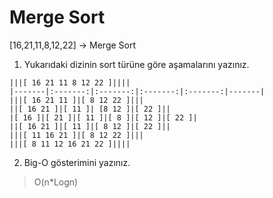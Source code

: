 # Merge Sort

[16,21,11,8,12,22] -> Merge Sort

1. Yukarıdaki dizinin sort türüne göre aşamalarını yazınız.

```
|||[ 16 21 11 8 12 22 ]||||
|-------|:-------:|:-------:|:-------:|:-------:|-------|
|||[ 16 21 11 ]|[ 8 12 22 ]|||
||[ 16 21 ]|[ 11 ]| [8 12 ]|[ 22 ]||
|[ 16 ]|[ 21 ]|[ 11 ]|[ 8 ]|[ 12 ]|[ 22 ]|
||[ 16 21 ]|[ 11 ]|[ 8 12 ]|[ 22 ]||
|||[ 11 16 21 ]|[ 8 12 22 ]|||
|||[ 8 11 12 16 21 22 ]||||
```

2. Big-O gösterimini yazınız.

> O(n*Logn)
